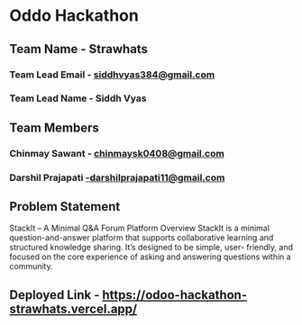 # Oddo Hackathon 

## Team Name - Strawhats
### Team Lead Email - siddhvyas384@gmail.com
### Team Lead Name - Siddh Vyas

## Team Members

### Chinmay Sawant - chinmaysk0408@gmail.com
### Darshil Prajapati -darshilprajapati11@gmail.com


## Problem Statement
StackIt – A Minimal Q&A Forum Platform
Overview
StackIt is a minimal question-and-answer platform that supports collaborative
learning and structured knowledge sharing. It’s designed to be simple, user- friendly,
and focused on the core experience of asking and answering questions within a
community.

## Deployed Link - https://odoo-hackathon-strawhats.vercel.app/